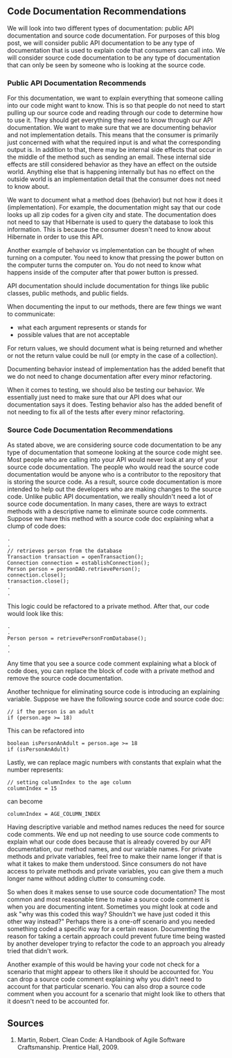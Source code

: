 ## Code Documentation Recommendations
We will look into two different types of documentation: public API documentation and source code documentation. For purposes of this blog post, we will consider public API documentation to be any type of documentation that is used to explain code that consumers can call into. We will consider source code documentation to be any type of documentation that can only be seen by someone who is looking at the source code.

### Public API Documentation Recommends
For this documentation, we want to explain everything that someone calling into our code might want to know. This is so that people do not need to start pulling up our source code and reading through our code to determine how to use it. They should get everything they need to know through our API documentation. We want to make sure that we are documenting behavior and not implementation details. This means that the consumer is primarily just concerned with what the required input is and what the corresponding output is. In addition to that, there may be internal side effects that occur in the middle of the method such as sending an email. These internal side effects are still considered behavior as they have an effect on the outside world. Anything else that is happening internally but has no effect on the outside world is an implementation detail that the consumer does not need to know about.

We want to document what a method does (behavior) but not how it does it (implementation). For example, the documentation might say that our code looks up all zip codes for a given city and state. The documentation does not need to say that Hibernate is used to query the database to look this information. This is because the consumer doesn't need to know about Hibernate in order to use this API.

Another example of behavior vs implementation can be thought of when turning on a computer. You need to know that pressing the power button on the computer turns the computer on. You do not need to know what happens inside of the computer after that power button is pressed.

API documentation should include documentation for things like public classes, public methods, and public fields.

When documenting the input to our methods, there are few things we want to communicate:
* what each argument represents or stands for
* possible values that are not acceptable

For return values, we should document what is being returned and whether or not the return value could be null (or empty in the case of a collection). 

Documenting behavior instead of implementation has the added benefit that we do not need to change documentation after every minor refactoring.

When it comes to testing, we should also be testing our behavior. We essentially just need to make sure that our API does what our documentation says it does. Testing behavior also has the added benefit of not needing to fix all of the tests after every minor refactoring.

### Source Code Documentation Recommendations
As stated above, we are considering source code documentation to be any type of documentation that someone looking at the source code might see. Most people who are calling into your API would never look at any of your source code documentation. The people who would read the source code documentation would be anyone who is a contributor to the repository that is storing the source code. As a result, source code documentation is more intended to help out the developers who are making changes to the source code. Unlike public API documentation, we really shouldn't need a lot of source code documentation. In many cases, there are ways to extract methods with a descriptive name to eliminate source code comments. Suppose we have this method with a source code doc explaining what a clump of code does:
```
.
.
// retrieves person from the database
Transaction transaction = openTransaction();
Connection connection = establishConnection();
Person person = personDAO.retrievePerson();
connection.close();
transaction.close();
.
.
```
This logic could be refactored to a private method. After that, our code would look like this:
```
.
.
Person person = retrievePersonFromDatabase();
.
.
```
Any time that you see a source code comment explaining what a block of code does, you can replace the block of code with a private method and remove the source code documentation.

Another technique for eliminating source code is introducing an explaining variable. Suppose we have the following source code and source code doc:
```
// if the person is an adult
if (person.age >= 18)
```
This can be refactored into 
```
boolean isPersonAnAdult = person.age >= 18
if (isPersonAnAdult)
```
Lastly, we can replace magic numbers with constants that explain what the number represents:
```
// setting columnIndex to the age column
columnIndex = 15
```
can become
```
columnIndex = AGE_COLUMN_INDEX
```
Having descriptive variable and method names reduces the need for source code comments. We end up not needing to use source code comments to explain what our code does because that is already covered by our API documentation, our method names, and our variable names. For private methods and private variables, feel free to make their name longer if that is what it takes to make them understood. Since consumers do not have access to private methods and private variables, you can give them a much longer name without adding clutter to consuming code. 

So when does it makes sense to use source code documentation? The most common and most reasonable time to make a source code comment is when you are documenting intent. Sometimes you might look at code and ask "why was this coded this way? Shouldn't we have just coded it this other way instead?" Perhaps there is a one-off scenario and you needed something coded a specific way for a certain reason. Documenting the reason for taking a certain approach could prevent future time being wasted by another developer trying to refactor the code to an approach you already tried that didn't work.

Another example of this would be having your code not check for a scenario that might appear to others like it should be accounted for. You can drop a source code comment explaining why you didn't need to account for that particular scenario. You can also drop a source code comment when you account for a scenario that might look like to others that it doesn't need to be accounted for.

## Sources
1. Martin, Robert. Clean Code: A Handbook of Agile Software Craftsmanship. Prentice Hall, 2009.  
